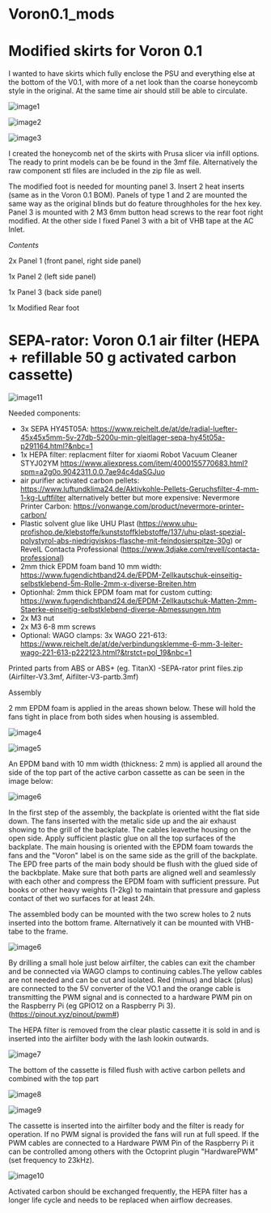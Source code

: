 # Voron0.1_mods

# Modified skirts for Voron 0.1

I wanted to have skirts which fully enclose the PSU and everything else at the bottom of the V0.1, with more of a net look than the coarse honeycomb style in the original. At the same time air should still be able to circulate. 

![image1](https://github.com/thejiral/Voron0.1_mods/blob/main/175742.png)

![image2](https://github.com/thejiral/Voron0.1_mods/blob/main/IMG_20210822_174009%7E2.jpg)

![image3](https://github.com/thejiral/Voron0.1_mods/blob/main/IMG_20210822_173756%7E2.jpg)

I created the honeycomb net of the skirts with Prusa slicer via infill options. The ready to print models can be be found in the 3mf file. 
Alternatively the raw component stl files are included in the zip file as well. 

The modified foot is needed for mounting panel 3. Insert 2 heat inserts (same as in the Voron 0.1 BOM). 
Panels of type 1 and 2 are mounted the same way as the original blinds but do feature throughholes for the hex key. Panel 3 is mounted with 2 M3 6mm button head screws to the rear foot right modified. At the other side I fixed Panel 3 with a bit of VHB tape at the AC Inlet. 


_Contents_

2x Panel 1 (front panel, right side panel)

1x Panel 2 (left side panel)

1x Panel 3 (back side panel)

1x Modified Rear foot


# SEPA-rator: Voron 0.1 air filter (HEPA + refillable 50 g activated carbon cassette)

![image11](https://github.com/thejiral/Voron0.1_mods/blob/main/overview.png)

Needed components:
- 3x SEPA HY45T05A: https://www.reichelt.de/at/de/radial-luefter-45x45x5mm-5v-27db-5200u-min-gleitlager-sepa-hy45t05a-p291164.html?&nbc=1
- 1x HEPA filter: replacment filter for xiaomi Robot Vacuum Cleaner STYJ02YM https://www.aliexpress.com/item/4000155770683.html?spm=a2g0o.9042311.0.0.7ae94c4daSGJuo
- air purifier activated carbon pellets: https://www.luftundklima24.de/Aktivkohle-Pellets-Geruchsfilter-4-mm-1-kg-Luftfilter
  alternatively better but more expensive: Nevermore Printer Carbon: https://vonwange.com/product/nevermore-printer-carbon/
- Plastic solvent glue like UHU Plast (https://www.uhu-profishop.de/klebstoffe/kunststoffklebstoffe/137/uhu-plast-spezial-polystyrol-abs-niedrigviskos-flasche-mit-feindosierspitze-30g) or RevelL Contacta Professional (https://www.3djake.com/revell/contacta-professional)
- 2mm thick EPDM foam band 10 mm width: https://www.fugendichtband24.de/EPDM-Zellkautschuk-einseitig-selbstklebend-5m-Rolle-2mm-x-diverse-Breiten.htm
- Optionhal: 2mm thick EPDM foam mat for custom cutting: https://www.fugendichtband24.de/EPDM-Zellkautschuk-Matten-2mm-Staerke-einseitig-selbstklebend-diverse-Abmessungen.htm
- 2x M3 nut
- 2x M3 6-8 mm screws
- Optional: WAGO clamps: 3x WAGO 221-613: https://www.reichelt.de/at/de/verbindungsklemme-6-mm-3-leiter-wago-221-613-p222123.html?&trstct=pol_19&nbc=1

Printed parts from ABS or ABS+ (eg. TitanX)
-SEPA-rator print files.zip (Airfilter-V3.3mf, Aifilter-V3-partb.3mf)

Assembly

2 mm EPDM foam is applied in the areas shown below. These will hold the fans tight in place from both sides when housing is assembled. 

![image4](https://github.com/thejiral/Voron0.1_mods/blob/main/Adding%20EPDM%20to%20backplate.png)

![image5](https://github.com/thejiral/Voron0.1_mods/blob/main/Adding%20EPDM%20to%20mainpart.png)

An EPDM band with 10 mm width (thickness: 2 mm) is applied all around the side of the top part of the active carbon cassette as can be seen in the image below:

![image6](https://github.com/thejiral/Voron0.1_mods/blob/main/carbon%20insert%20top%20with%20EPDM%20ring.png)


In the first step of the assembly, the backplate is oriented witht the flat side down. The fans inserted with the metalic side up and the air exhaust showing to the grill of the backplate. The cables leavethe housing on the open side. 
Apply sufficient plastic glue on all the top surfaces of the backplate. The main housing is oriented with the EPDM foam towards the fans and the "Voron" label is on the same side as the grill of the backplate. The EPD free parts of the main body should be flush with the glued side of the backbplate. Make sure that both parts are aligned well and seamlessly with each other and compress the EPDM foam with sufficient pressure. Put books or other heavy weights (1-2kg) to maintain that pressure and gapless contact of thet wo surfaces for at least 24h. 

The assembled body can be mounted with the two screw holes to 2 nuts inserted into the bottom frame. Alternatively it can be mounted with VHB-tabe to the frame.

![image6](https://github.com/thejiral/Voron0.1_mods/blob/main/nofilters.png)

By drilling a small hole just below airfilter, the cables can exit the chamber and be connected via WAGO clamps to continuing cables.The yellow cables are not needed and can be cut and isolated. Red (minus) and black (plus) are connected to the 5V converter of the VO.1 and the orange cable is transmitting the PWM signal and is connected to a hardware PWM pin on the Raspberry Pi (eg GPIO12 on a Raspberry Pi 3). (https://pinout.xyz/pinout/pwm#)

The HEPA filter is removed from the clear plastic cassette it is sold in and is inserted into the airfilter body with the lash lookin outwards. 

![image7](https://github.com/thejiral/Voron0.1_mods/blob/main/Airfilter%20assembled%20with%20HEPA%20filter%20inserted.png)

The bottom of the cassette is filled flush with active carbon pellets and combined with the top part

![image8](https://github.com/thejiral/Voron0.1_mods/blob/main/filled%20active%20carbon%20insert%20bottom.png)

![image9](https://github.com/thejiral/Voron0.1_mods/blob/main/activated%20carbon%20cassette%20assembled.png)

The cassette is inserted into the airfilter body and the filter is ready for operation. If no PWM signal is provided the fans will run at full speed. If the PWM cables are connected to a Hardware PWM Pin of the Raspberry Pi it can be controlled among others with the Octoprint plugin "HardwarePWM" (set frequency to 23kHz). 
 
![image10](https://github.com/thejiral/Voron0.1_mods/blob/main/airfilter%20fully%20assembled.png)


Activated carbon should be exchanged frequently, the HEPA filter has a longer life cycle and needs to be replaced when airflow decreases. 
